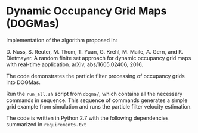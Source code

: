 # Dynamic Occupancy Grid Maps (DOGMas)

Implementation of the algorithm proposed in:

D. Nuss, S. Reuter, M. Thom, T. Yuan, G. Krehl, M. Maile, A. Gern, and K. Dietmayer. A
random finite set approach for dynamic occupancy grid maps with real-time application. arXiv,
abs/1605.02406, 2016.

The code demonstrates the particle filter processing of occupancy grids into DOGMas.

Run the `run_all.sh` script from `dogma/`, which contains all the necessary commands in sequence. This sequence of commands generates a simple grid example from simulation and runs the particle filter velocity estimation.

The code is written in Python 2.7 with the following dependencies summarized in `requirements.txt`

